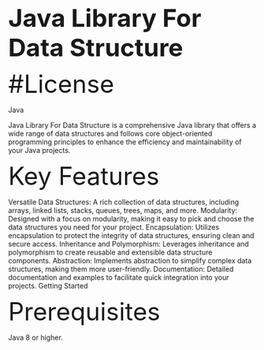 
<span style="font-size: 50px;">**Java Library For Data Structure**</span>

<span style="font-size: 50px;">#License</span>

Java

Java Library For Data Structure is a comprehensive Java library that offers a wide range of data structures and follows core object-oriented programming principles to enhance the efficiency and maintainability of your Java projects.

<span style="font-size: 50px;">Key Features</span>

Versatile Data Structures: A rich collection of data structures, including arrays, linked lists, stacks, queues, trees, maps, and more.
Modularity: Designed with a focus on modularity, making it easy to pick and choose the data structures you need for your project.
Encapsulation: Utilizes encapsulation to protect the integrity of data structures, ensuring clean and secure access.
Inheritance and Polymorphism: Leverages inheritance and polymorphism to create reusable and extensible data structure components.
Abstraction: Implements abstraction to simplify complex data structures, making them more user-friendly.
Documentation: Detailed documentation and examples to facilitate quick integration into your projects.
Getting Started

<span style="font-size: 50px;">Prerequisites</span>

Java 8 or higher.
